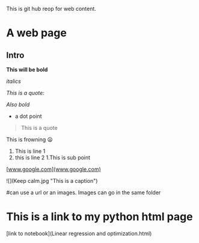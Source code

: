 
This is git hub reop for web content.



# A web page

## Intro

**This will be bold**

*italics*

*This is a quote:*

_Also bold_

* a dot point

> This is a quote

This is frowning :frowning:

1. This is line 1
1. this is line 2
  1.This is sub point 



[www.google.com](www.google.com)


![](Keep calm.jpg "This is a caption")

#can use a url or an images. Images can go in the same folder

# This is a link to my python html page

[link to notebook](Linear regression and optimization.html)
